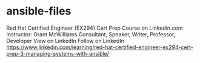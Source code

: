 # ansible-files

Red Hat Certified Engineer (EX294) Cert Prep Course on Linkedin.com
Instructor: Grant McWilliams
Consultant, Speaker, Writer, Professor, Developer
View on LinkedIn  Follow on LinkedIn
https://www.linkedin.com/learning/red-hat-certified-engineer-ex294-cert-prep-3-managing-systems-with-ansible/
